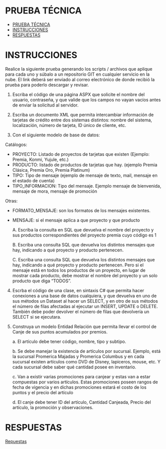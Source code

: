 # PRUEBA TÉCNICA

- [PRUEBA TÉCNICA](#prueba-técnica)
- [INSTRUCCIONES](#instrucciones)
- [RESPUESTAS](#respuestas)


# INSTRUCCIONES

Realice la siguiente prueba generando los scripts / archivos que aplique para cada uno y súbalo a un repositorio GIT en cualquier servicio en la nube. El link deberá ser enviado al correo electrónico de donde recibió la prueba para poderlo descargar y revisar.

1.  Escriba el código de una página ASPX que solicite el nombre del usuario, contraseña, y que valide que los campos no vayan vacíos antes de enviar la solicitud al servidor.

2.	Escriba un documento XML que permita intercambiar información de tarjetas de crédito entre dos sistemas distintos: nombre del sistema, localización, número de tarjeta, ID único de cliente, etc.

3.	Con el siguiente modelo de base de datos:


Catálogos:
-   PROYECTO: Listado de proyectos de tarjetas que existen (Ejemplo: Premia, Konmi, Yujule, etc.)
-   PRODUCTO: listado de productos de tarjetas que hay. (ejemplo Premia Clásica, Premia Oro, Premia Platinum)
-   TIPO: Tipo de mensaje (ejemplo de mensaje de texto, mail, mensaje en el estado de cuenta)
-   TIPO_INFORMACION: Tipo del mensaje. Ejemplo mensaje de bienvenida, mensaje de mora, mensaje de promoción

Otras:
-   FORMATO_MENSAJE: son los formatos de los mensajes existentes.
-   MENSAJE: si el mensaje aplica a que proyecto y que producto

    A.  Escriba la consulta en SQL que devuelva el nombre del proyecto y sus productos correspondientes del proyecto premia cuyo código es 1
    
    B.	Escriba una consulta SQL que devuelva los distintos mensajes que hay, indicando a qué proyecto y producto pertenecen.

    C.	Escriba una consulta SQL que devuelva los distintos mensajes que hay, indicando a qué proyecto y producto pertenecen. Pero si el mensaje está en todos los productos de un proyecto, en lugar de mostrar cada producto, debe mostrar el nombre del proyecto y un solo producto que diga “TODOS”.


4.	Escrba el código de una clase, en sintaxis C# que permita hacer conexiones a una base de datos cualquiera, y que devuelva en uno de sus métodos un Dataset al hacer un SELECT, y en otro de sus métodos el número de filas afectadas al ejecutar un INSERT, UPDATE o DELETE. También debe poder devolver el número de filas que devolvería un SELECT si se ejecutara.

5.	Construya un modelo Entidad Relación que permita llevar el control de Canje de sus puntos acumulados por premios.

    a.	El artículo debe tener código, nombre, tipo y subtipo.

    b.	Se debe manejar la existencia de artículos por sucursal. Ejemplo, está la sucursal Promerica Majadas y Promerica Columbus y en cada sucursal existen artículos como DVD de Disney, lapiceros, mouse, etc. Y cada sucursal debe saber qué cantidad posee en inventario.

    c.	Van a existir varias promociones para canjear y estas van a estar compuestas por varios artículos. Estas promociones poseen rangos de fecha de vigencia y en dichas promociones estará el costo de los puntos y el precio del artículo

    d.	El canje debe tener ID del artículo, Cantidad Canjeada, Precio del artículo, la promoción y observaciones.

#   RESPUESTAS

[Repuestas](Respuestas.md)